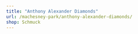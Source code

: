 ```yaml
---
title: "Anthony Alexander Diamonds"
url: /machesney-park/anthony-alexander-diamonds/
shop: Schmuck
---
```

